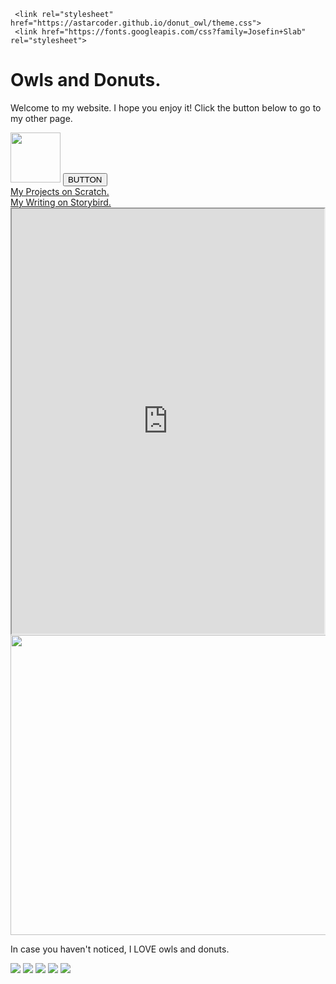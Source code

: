 
 <html>
   <head>
     
     <link rel="stylesheet" href="https://astarcoder.github.io/donut_owl/theme.css">
     <link href="https://fonts.googleapis.com/css?family=Josefin+Slab" rel="stylesheet">
   </head>
   <body>
     <h1>Owls and Donuts.
     </h1>
     <p>Welcome to my website.  I hope you enjoy it!  Click the button below to go to my other page.
     </p>
     <img src="https://www.landon.net/uploaded/photos/bear_blog/2015-16/April/Will-Owl-1200.jpg" height=80>
     <a href="https://astarcoder.github.io/donut_owl/home.html"><button>BUTTON</button></a>
   <br/>
    <a href="https://scratch.mit.edu/users/astarcoder/">My Projects on Scratch.</a>
    <br/>
    <a href="https://storybird.com/members/Astary/">My Writing on Storybird.</a>
    <br/>
    <iframe src="https://www.codesters.com/embed/preview/eb355460bbe64ee2ac417ec62d1e4b67/" height="680" width="500"></iframe>
    <img src="http://www.caciquetribe.com/wp-content/uploads/2015/09/tumblr_static_wf-donuts-1.jpg" width="780" height="480">
       <p>In case you haven't noticed, I LOVE owls and donuts.
       </p>
         <img src="http://weknowmemes.com/wp-content/uploads/2012/05/i-saw-a-carrot-this-big-no-lie-bunny-meme.jpg">
    <img src="https://s-media-cache-ak0.pinimg.com/originals/b9/cd/8a/b9cd8a284692a54395ea079fd1eead5f.jpg">
   </body>
   <img src="http://img.memecdn.com/owl_o_357780.jpg">
   <img src="https://www.enjoymedia.ch/images/sommer/donut_strandtuch_02.jpg">
   <img src="http://pepperscraps.com/wp-content/uploads/2016/02/Owl-Donuts_2-e1455216130335.jpg">
   
</html>
